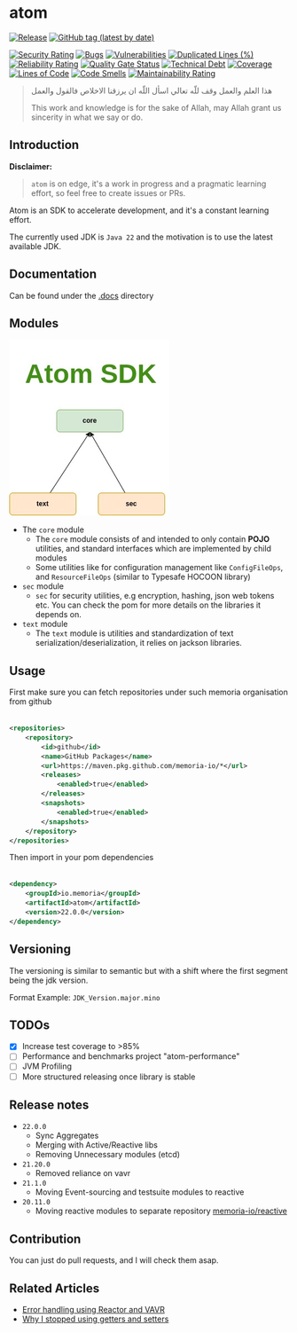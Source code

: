 # atom

[![Release](https://github.com/memoria-io/atom/workflows/Release/badge.svg)](https://github.com/memoria-io/atom/actions?query=workflow%3ARelease)
[![GitHub tag (latest by date)](https://img.shields.io/github/v/tag/memoria-io/atom?label=Version&logo=github)](https://github.com/orgs/memoria-io/packages?repo_name=atom)

[![Security Rating](https://sonarcloud.io/api/project_badges/measure?project=memoria-io_atom&metric=security_rating)](https://sonarcloud.io/summary/new_code?id=memoria-io_atom)
[![Bugs](https://sonarcloud.io/api/project_badges/measure?project=memoria-io_atom&metric=bugs)](https://sonarcloud.io/summary/new_code?id=memoria-io_atom)
[![Vulnerabilities](https://sonarcloud.io/api/project_badges/measure?project=memoria-io_atom&metric=vulnerabilities)](https://sonarcloud.io/summary/new_code?id=memoria-io_atom)
[![Duplicated Lines (%)](https://sonarcloud.io/api/project_badges/measure?project=memoria-io_atom&metric=duplicated_lines_density)](https://sonarcloud.io/summary/new_code?id=memoria-io_atom)
[![Reliability Rating](https://sonarcloud.io/api/project_badges/measure?project=memoria-io_atom&metric=reliability_rating)](https://sonarcloud.io/summary/new_code?id=memoria-io_atom)
[![Quality Gate Status](https://sonarcloud.io/api/project_badges/measure?project=memoria-io_atom&metric=alert_status)](https://sonarcloud.io/summary/new_code?id=memoria-io_atom)
[![Technical Debt](https://sonarcloud.io/api/project_badges/measure?project=memoria-io_atom&metric=sqale_index)](https://sonarcloud.io/summary/new_code?id=memoria-io_atom)
[![Coverage](https://sonarcloud.io/api/project_badges/measure?project=memoria-io_atom&metric=coverage)](https://sonarcloud.io/summary/new_code?id=memoria-io_atom)
[![Lines of Code](https://sonarcloud.io/api/project_badges/measure?project=memoria-io_atom&metric=ncloc)](https://sonarcloud.io/summary/new_code?id=memoria-io_atom)
[![Code Smells](https://sonarcloud.io/api/project_badges/measure?project=memoria-io_atom&metric=code_smells)](https://sonarcloud.io/summary/new_code?id=memoria-io_atom)
[![Maintainability Rating](https://sonarcloud.io/api/project_badges/measure?project=memoria-io_atom&metric=sqale_rating)](https://sonarcloud.io/summary/new_code?id=memoria-io_atom)

> هذا العلم والعمل وقف للّه تعالي اسأل اللّه ان يرزقنا الاخلاص فالقول والعمل
>
> This work and knowledge is for the sake of Allah, may Allah grant us sincerity in what we say or do.

## Introduction

**Disclaimer:**
> `atom` is on edge, it's a work in progress and a pragmatic learning effort, so feel free to create issues or PRs.

Atom is an SDK to accelerate development, and it's a constant learning effort.

The currently used JDK is `Java 22` and the motivation is to use the latest available JDK.

## Documentation

Can be found under the [.docs](/.docs) directory

## Modules

![](.docs/atom.jpg)

* The `core` module
    * The `core` module consists of and intended to only contain **POJO** utilities, and standard interfaces which are
      implemented by child modules
    * Some utilities like for configuration management like `ConfigFileOps`, and `ResourceFileOps` (similar to Typesafe
      HOCOON
      library)
* `sec` module
    * `sec` for security utilities, e.g encryption, hashing, json web tokens etc. You can check the pom for more details
      on the libraries it depends on.
* `text` module
    * The `text` module is utilities and standardization of text serialization/deserialization, it relies on jackson
      libraries.

## Usage

First make sure you can fetch repositories under such memoria organisation from github

```xml

<repositories>
    <repository>
        <id>github</id>
        <name>GitHub Packages</name>
        <url>https://maven.pkg.github.com/memoria-io/*</url>
        <releases>
            <enabled>true</enabled>
        </releases>
        <snapshots>
            <enabled>true</enabled>
        </snapshots>
    </repository>
</repositories>

```

Then import in your pom dependencies

```xml

<dependency>
    <groupId>io.memoria</groupId>
    <artifactId>atom</artifactId>
    <version>22.0.0</version>
</dependency>
```

## Versioning

The versioning is similar to semantic but with a shift where the first segment being the jdk version.

Format Example: `JDK_Version.major.mino`

## TODOs

* [x] Increase test coverage to >85%
* [ ] Performance and benchmarks project "atom-performance"
* [ ] JVM Profiling
* [ ] More structured releasing once library is stable

## Release notes

* `22.0.0`
  * Sync Aggregates
  * Merging with Active/Reactive libs
  * Removing Unnecessary modules (etcd)
* `21.20.0`
    * Removed reliance on vavr
* `21.1.0`
    * Moving Event-sourcing and testsuite modules to reactive
* `20.11.0`
    * Moving reactive modules to separate repository [memoria-io/reactive](https://github.com/memoria-io/reactive)

## Contribution

You can just do pull requests, and I will check them asap.

## Related Articles

* [Error handling using Reactor and VAVR](https://marmoush.com/2019/11/12/Error-Handling.html)
* [Why I stopped using getters and setters](https://marmoush.com/2019/12/13/stopped-using-getters-and-setters.html)
